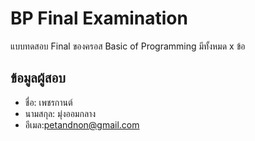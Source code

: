 # BP Final Examination

แบบทดสอบ Final ของครอส Basic of Programming มีทั้งหมด x ข้อ

## ข้อมูลผู้สอบ

- ชื่อ: เพชรกานต์
- นามสกุล: มุ่งออมกลาง
- อีเมล:petandnon@gmail.com
